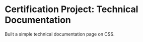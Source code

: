 
# Certification Project: Technical Documentation

Built a simple technical documentation page on CSS.